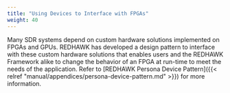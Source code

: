 ```yaml
---
title: "Using Devices to Interface with FPGAs"
weight: 40
---
```


Many SDR systems depend on custom hardware solutions implemented on FPGAs and GPUs. REDHAWK has developed a design pattern to interface with these custom hardware solutions that enables users and the REDHAWK Framework alike to change the behavior of an FPGA at run-time to meet the needs of the application. Refer to [REDHAWK Persona Device Pattern]({{< relref "manual/appendices/persona-device-pattern.md" >}}) for more information.
